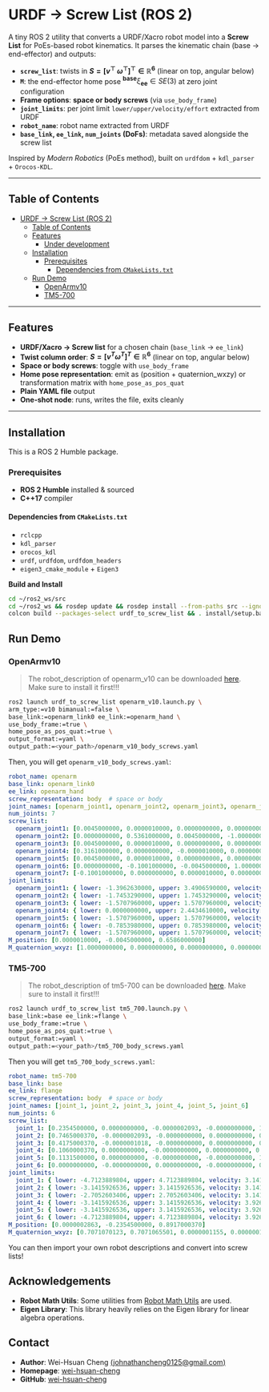# URDF → Screw List (ROS 2)

A tiny ROS 2 utility that converts a URDF/Xacro robot model into a **Screw List** for PoEs-based robot kinematics. It parses the kinematic chain (base → end-effector) and outputs:

- **`screw_list`**: twists in **$S = [v^\top\ \omega^\top]^\top \in \mathbb{R}^6$** (linear on top, angular below)
- **`M`**: the end-effector home pose $^{\mathbf{base}}\xi_{\mathbf{ee}}\in SE(3)$ at zero joint configuration  
- **Frame options**: **space or body screws** (via `use_body_frame`)
- **`joint_limits`**: per joint limit `lower/upper/velocity/effort` extracted from URDF
- **`robot_name`**: robot name extracted from URDF
- **`base_link`, `ee_link`, `num_joints` (DoFs)**: metadata saved alongside the screw list


Inspired by *Modern Robotics* (PoEs method), built on `urdfdom` + `kdl_parser` + `Orocos-KDL`.

---

## Table of Contents

- [URDF → Screw List (ROS 2)](#urdf--screw-list-ros-2)
  - [Table of Contents](#table-of-contents)
  - [Features](#features)
    - [Under development](#under-development)
  - [Installation](#installation)
    - [Prerequisites](#prerequisites)
      - [Dependencies from `CMakeLists.txt`](#dependencies-from-cmakeliststxt)
  - [Run Demo](#run-demo)
    - [OpenArmv10](#openarmv10)
    - [TM5-700](#tm5-700)

---

## Features

- **URDF/Xacro → Screw list** for a chosen chain (`base_link` → `ee_link`)
- **Twist column order**: **$S = [v^T \omega^T]^T\in\mathbb{R}^6$** (linear on top, angular below)
- **Space or body screws**: toggle with `use_body_frame`
- **Home pose representation**: emit as (position + quaternion_wxzy) or transformation matrix with `home_pose_as_pos_quat`
- **Plain YAML file** output
- **One-shot node**: runs, writes the file, exits cleanly

---

## Installation

This is a ROS 2 Humble package.

### Prerequisites

- **ROS 2 Humble** installed & sourced
- **C++17** compiler

#### Dependencies from `CMakeLists.txt`

- `rclcpp`
- `kdl_parser`
- `orocos_kdl`
- `urdf`, `urdfdom`, `urdfdom_headers`
- `eigen3_cmake_module` + `Eigen3`

**Build and Install**

```bash
cd ~/ros2_ws/src
cd ~/ros2_ws && rosdep update && rosdep install --from-paths src --ignore-src -r -y
colcon build --packages-select urdf_to_screw_list && . install/setup.bash
```

## Run Demo


### OpenArmv10

> The robot_description of openarm_v10 can be downloaded [here](https://github.com/enactic/openarm_description.git). Make sure to install it first!!!

```bash
ros2 launch urdf_to_screw_list openarm_v10.launch.py \
arm_type:=v10 bimanual:=false \
base_link:=openarm_link0 ee_link:=openarm_hand \
use_body_frame:=true \
home_pose_as_pos_quat:=true \
output_format:=yaml \
output_path:=<your_path>/openarm_v10_body_screws.yaml
```

Then, you will get `openarm_v10_body_screws.yaml`:

```yaml
robot_name: openarm
base_link: openarm_link0
ee_link: openarm_hand
screw_representation: body  # space or body
joint_names: [openarm_joint1, openarm_joint2, openarm_joint3, openarm_joint4, openarm_joint5, openarm_joint6, openarm_joint7]
num_joints: 7
screw_list:
  openarm_joint1: [0.0045000000, 0.0000010000, 0.0000000000, 0.0000000000, 0.0000000000, 1.0000000000]
  openarm_joint2: [0.0000000000, 0.5361000000, 0.0045000000, -1.0000000000, 0.0000000000, 0.0000000000]
  openarm_joint3: [0.0045000000, 0.0000010000, 0.0000000000, 0.0000000000, 0.0000000000, 1.0000000000]
  openarm_joint4: [0.3161000000, 0.0000000000, -0.0000010000, 0.0000000000, 1.0000000000, 0.0000000000]
  openarm_joint5: [0.0045000000, 0.0000010000, 0.0000000000, 0.0000000000, 0.0000000000, 1.0000000000]
  openarm_joint6: [0.0000000000, -0.1001000000, -0.0045000000, 1.0000000000, 0.0000000000, 0.0000000000]
  openarm_joint7: [-0.1001000000, 0.0000000000, 0.0000010000, 0.0000000000, -1.0000000000, 0.0000000000]
joint_limits:
  openarm_joint1: { lower: -1.3962630000, upper: 3.4906590000, velocity: 16.7546660000, effort: 40.0000000000 }
  openarm_joint2: { lower: -1.7453290000, upper: 1.7453290000, velocity: 16.7546660000, effort: 40.0000000000 }
  openarm_joint3: { lower: -1.5707960000, upper: 1.5707960000, velocity: 5.4454260000, effort: 27.0000000000 }
  openarm_joint4: { lower: 0.0000000000, upper: 2.4434610000, velocity: 5.4454260000, effort: 27.0000000000 }
  openarm_joint5: { lower: -1.5707960000, upper: 1.5707960000, velocity: 20.9439460000, effort: 7.0000000000 }
  openarm_joint6: { lower: -0.7853980000, upper: 0.7853980000, velocity: 20.9439460000, effort: 7.0000000000 }
  openarm_joint7: { lower: -1.5707960000, upper: 1.5707960000, velocity: 20.9439460000, effort: 7.0000000000 }
M_position: [0.0000010000, -0.0045000000, 0.6586000000]
M_quaternion_wxyz: [1.0000000000, 0.0000000000, 0.0000000000, 0.0000000000]
```

### TM5-700

> The robot_description of tm5-700 can be downloaded [here](https://github.com/TechmanRobotInc/tmr_ros2/tree/humble). Make sure to install it first!!!

```bash
ros2 launch urdf_to_screw_list tm5_700.launch.py \
base_link:=base ee_link:=flange \
use_body_frame:=true \
home_pose_as_pos_quat:=true \
output_format:=yaml \
output_path:=<your_path>/tm5_700_body_screws.yaml
```

Then you will get `tm5_700_body_screws.yaml`:

```yaml
robot_name: tm5-700
base_link: base
ee_link: flange
screw_representation: body  # space or body
joint_names: [joint_1, joint_2, joint_3, joint_4, joint_5, joint_6]
num_joints: 6
screw_list:
  joint_1: [0.2354500000, 0.0000000000, -0.0000002093, -0.0000000000, 1.0000000000, 0.0000006536]
  joint_2: [0.7465000370, -0.0000002093, -0.0000000000, 0.0000000000, 0.0000006536, -1.0000000000]
  joint_3: [0.4175000370, -0.0000001018, -0.0000000000, 0.0000000000, 0.0000006536, -1.0000000000]
  joint_4: [0.1060000370, 0.0000000000, -0.0000000000, 0.0000000000, 0.0000006536, -1.0000000000]
  joint_5: [0.1131500000, 0.0000000000, -0.0000000000, -0.0000000000, 1.0000000000, 0.0000003268]
  joint_6: [0.0000000000, -0.0000000000, 0.0000000000, -0.0000000000, 0.0000000000, 1.0000000000]
joint_limits:
  joint_1: { lower: -4.7123889804, upper: 4.7123889804, velocity: 3.1415926536, effort: 157.0000000000 }
  joint_2: { lower: -3.1415926536, upper: 3.1415926536, velocity: 3.1415926536, effort: 157.0000000000 }
  joint_3: { lower: -2.7052603406, upper: 2.7052603406, velocity: 3.1415926536, effort: 157.0000000000 }
  joint_4: { lower: -3.1415926536, upper: 3.1415926536, velocity: 3.9269908170, effort: 43.0000000000 }
  joint_5: { lower: -3.1415926536, upper: 3.1415926536, velocity: 3.9269908170, effort: 43.0000000000 }
  joint_6: { lower: -4.7123889804, upper: 4.7123889804, velocity: 3.9269908170, effort: 43.0000000000 }
M_position: [0.0000002863, -0.2354500000, 0.8917000370]
M_quaternion_wxyz: [0.7071070123, 0.7071065501, 0.0000001155, 0.0000001155]
```

You can then import your own robot descriptions and convert into screw lists!

## Acknowledgements

- **Robot Math Utils**: Some utilities from [Robot Math Utils](https://github.com/wei-hsuan-cheng/robot_math_utils) are used.
- **Eigen Library**: This library heavily relies on the Eigen library for linear algebra operations.

## Contact

- **Author**: Wei-Hsuan Cheng [(johnathancheng0125@gmail.com)](mailto:johnathancheng0125@gmail.com)
- **Homepage**: [wei-hsuan-cheng](https://wei-hsuan-cheng.github.io)
- **GitHub**: [wei-hsuan-cheng](https://github.com/wei-hsuan-cheng)